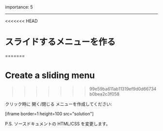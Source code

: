 importance: 5

---

<<<<<<< HEAD
# スライドするメニューを作る
=======
# Create a sliding menu
>>>>>>> 99e59ba611ab11319ef9d0d66734b0bea2c3f058

クリック時に 開く/閉じる メニューを作成してください:

[iframe border=1 height=100 src="solution"]

P.S. ソースドキュメントの HTML/CSS を変更します。
